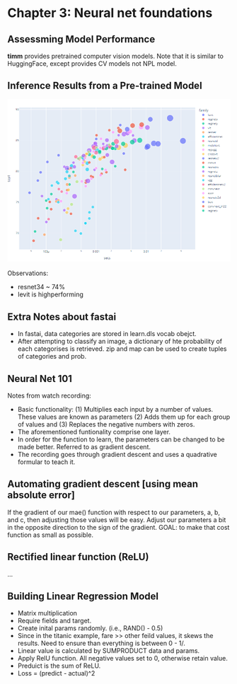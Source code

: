 # Chapter 3: Neural net foundations

## Assessming Model Performance
**timm** provides pretrained computer vision models. Note that it is similar to HuggingFace, except provides CV models not NPL model. 

## Inference Results from a Pre-trained Model

![Inference Graph](../images/inference.png "Inference Graph")

Observations: 
<ul>
  <li> resnet34 ~ 74% </li>
  <li> levit is highperforming </li>
</ul>

## Extra Notes about fastai
<ul>
  <li> In fastai, data categories are stored in learn.dls vocab obejct. </li>
  <li> After attempting to classify an image, a dictionary of hte probability of each categorises is retrieved. zip and map can be used to create tuples of categories and prob. </li>
</ul>

## Neural Net 101
Notes from watch recording: 
<ul>
  <li> Basic functionality: (1) Multiplies each input by a number of values. These values are known as parameters (2) Adds them up for each group of values and (3) Replaces the negative numbers with zeros. </li>
  <li> The aforementioned funtionality comprise one layer. </li>
  <li> In order for the function to learn, the parameters can be changed to be made better. Referred to as gradient descent. </li>
  <li> The recording goes through gradient descent and uses a quadrative formular to teach it. </li>
</ul>

## Automating gradient descent [using mean absolute error]
If the gradient of our mae() function with respect to our parameters, a, b, and c, then adjusting those values will be easy. Adjust our parameters a bit in the opposite direction to the sign of the gradient. GOAL: to make that cost function as small as possible. 

## Rectified linear function (ReLU)
...

## Building Linear Regression Model
<ul>
  <li> Matrix multiplication </li>
  <li> Require fields and target.  </li>
  <li> Create inital params randomly. (i.e., RAND() - 0.5)  </li>
  <li> Since in the titanic example, fare >> other feild values, it skews the results. Need to ensure than everything is between 0 - 1/. </li>
  <li> Linear value is calculated by SUMPRODUCT data and params. </li>    
  <li> Apply RelU function. All negative values set to 0, otherwise retain value. </li>
  <li> Preduict is the sum of ReLU. </li>
  <li> Loss = (predict - actual)^2 </li>  
</ul>
